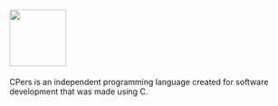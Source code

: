 # <a href="#" alt="DOSVision"><img src="https://media.discordapp.net/attachments/916226674071339010/949979033892950026/CPers.png?width=408&height=408" width="100" height="100" /></a>
CPers is an independent programming language created for software development that was made using C.
